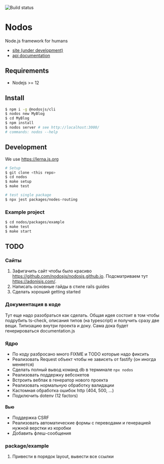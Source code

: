 ![Build status](https://github.com/nodosjs/nodos/workflows/On%20Push/badge.svg)

# Nodos

Node.js framework for humans

* [site (under development)](https://nodosjs.github.io)
* [api documentation](https://nodosjs.github.io/nodos/)

## Requirements

* Nodejs >= 12

## Install

```sh
$ npm i -g @nodosjs/cli
$ nodos new MyBlog
$ cd MyBlog
$ npm install
$ nodos server # see http://localhost:3000/
# commands: nodos --help
```

## Development

We use https://lerna.js.org

```sh
# Setup
$ git clone <this repo>
$ cd nodos
$ make setup
$ make test

# test single package
$ npx jest packages/nodes-routing
```

### Example project


```sh
$ cd nodos/packages/example
$ make test
$ make start
```

## TODO

### Сайты

1. Зафигачить сайт чтобы было красиво https://github.com/nodosjs/nodosjs.github.io. Подсматриваем тут https://adonisjs.com/.
1. Написать основные гайды в стиле rails guides
1. Сделать хороший getting started

### Документация в коде

Тут еще надо разобраться как сделать. Общая идея состоит в том чтобы подрубить ts-check, описания типов (на typescript) и получить сразу две вещи. Типизацию внутри проекта и доку. Сама дока будет генерироваться documentation.js

### Ядро

* По коду разбросано много FIXME и TODO которые надо фиксить
* Реализовать Request объект чтобы не зависеть от fastify (он иногда меняется)
* Сделать полный вывод команд db в терминале `npx nodos`
* Реализовать поддержку вебсокетов
* Встроить вебпак в генератор нового проекта
* Реализовать нормальную обработку валидации
* Кастомная обработка ошибок http (404, 500, ...)
* Подключить dotenv (12 factors)

#### Вью

* Поддержка CSRF
* Реализовать автоматические формы с переводами и генерацией нужной верстки из коробки
* Добавить флеш-сообщения

### package/example

1. Привести в порядок layout, вывести все ссылки
